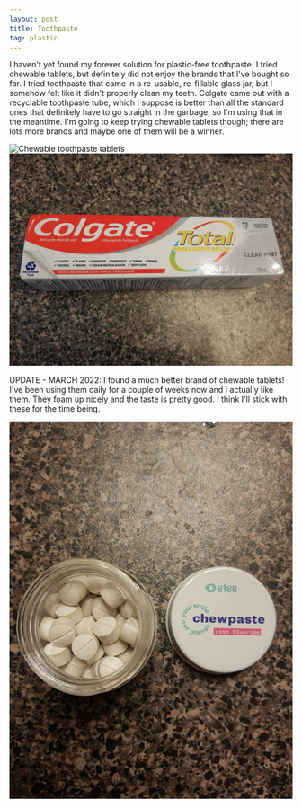 ```yaml
---
layout: post
title: Toothpaste
tag: plastic
---
```


I haven't yet found my forever solution for plastic-free toothpaste. I tried chewable tablets, but definitely did not enjoy the brands that I've bought so far. I tried toothpaste that came in a re-usable, re-fillable glass jar, but I somehow felt like it didn't properly clean my teeth. Colgate came out with a recyclable toothpaste tube, which I suppose is better than all the standard ones that definitely have to go straight in the garbage, so I'm using that in the meantime. I'm going to keep trying chewable tablets though; there are lots more brands and maybe one of them will be a winner.

![Chewable toothpaste tablets](../images/chewable-tabs.jpg)
![Recyclable toothpaste tube by Colgate](../images/colgate.jpg)

UPDATE - MARCH 2022: I found a much better brand of chewable tablets! I've been using them daily for a couple of weeks now and I actually like them. They foam up nicely and the taste is pretty good. I think I'll stick with these for the time being.

![Much better chewable toothpaste tablets](../images/etee-tabs.jpg)
